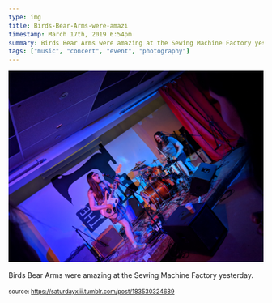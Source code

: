 ```yaml
---
type: img
title: Birds-Bear-Arms-were-amazi
timestamp: March 17th, 2019 6:54pm
summary: Birds Bear Arms were amazing at the Sewing Machine Factory yesterdayp 
tags: ["music", "concert", "event", "photography"]
---
```

<img src="../media/183530324689.jpg"/>
                                                                                          <div class="caption"><p>Birds Bear Arms were amazing at the Sewing Machine Factory yesterday.</p> </div>
                                    
                
                
                
                
                                
<small>source: https://saturdayxiii.tumblr.com/post/183530324689</small>